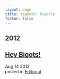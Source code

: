 ```yaml
---
layout: page
title: Tag&#58; Bigotry
footer: false
---
```


<div id="blog-archives" class="category">
<h2>2012</h2>

<article>
<h1><a href="/2012/08/14/hey-bigots/index.html">Hey Bigots!</a></h1>
<time datetime="2012-08-14T00:00:00-06:00" pubdate><span class='month'>Aug</span> <span class='day'>14</span> <span class='year'>2012</span></time>
<footer>
<span class="categories">posted in 
<a href='/categories/editorial/'>Editorial</a></span>
</footer>
</article>
</div>
